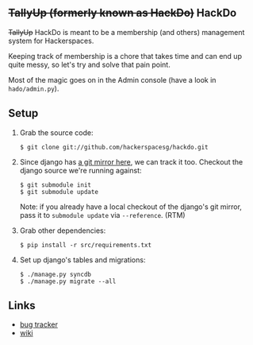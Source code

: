 <del>TallyUp (formerly known as HackDo)</del> HackDo
----------------------------------

<del>TallyUp</del> HackDo is meant to be a membership (and others) management system for Hackerspaces.

Keeping track of membership is a chore that takes time and can end up quite messy, so let's try and solve that pain point.

Most of the magic goes on in the Admin console (have a look in `hado/admin.py`).

Setup
-----

1. Grab the source code:

       $ git clone git://github.com/hackerspacesg/hackdo.git

1. Since django has [a git mirror here](http://github.com/django/django), we can
   track it too. Checkout the django source we're running against:

       $ git submodule init
       $ git submodule update
  
   Note: if you already have a local checkout of the django's git mirror, pass
   it to `submodule update` via `--reference`. (RTM)
  
1. Grab other dependencies:

       $ pip install -r src/requirements.txt
     
1. Set up django's tables and migrations:

       $ ./manage.py syncdb
       $ ./manage.py migrate --all

Links
-----

  - [bug tracker](https://www.pivotaltracker.com/projects/155751)
  - [wiki](http://hackerspacesg.pbworks.com/w/page/33279936/Project:-HackDo)
